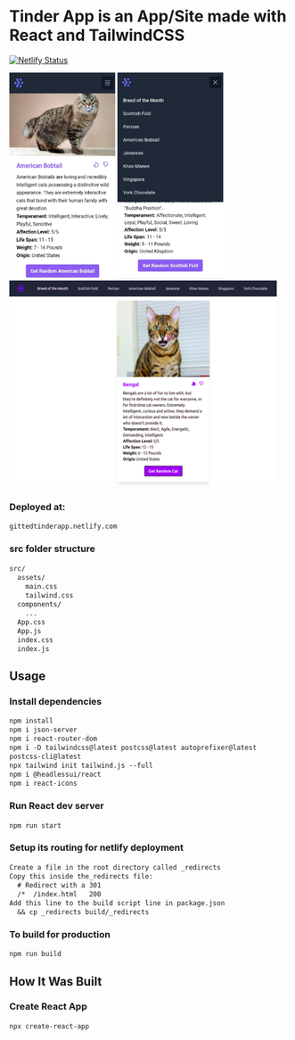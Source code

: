 # Tinder App is an App/Site made with React and TailwindCSS 
[![Netlify Status](https://api.netlify.com/api/v1/badges/25af5b8e-db22-492b-8709-96bc0e77fd18/deploy-status)](https://app.netlify.com/sites/gittedtinderapp/deploys)
<p align="">
  <img src="./public/images/american-bobtail-screenshot.jpg" width="190" height="370" alt="Tinder App">
  <img src="./public/images/nav-screenshot.jpg" width="190" height="370" alt="Tinder App">
  <img src="./public/images/bengal-screenshot.png" width="480" height="370" alt="Tinder App">
</p>

### Deployed at:

```
gittedtinderapp.netlify.com
```

### src folder structure
```
src/
  assets/
    main.css
    tailwind.css
  components/
    ...
  App.css
  App.js
  index.css
  index.js
```

## Usage

### Install dependencies

```
npm install
npm i json-server
npm i react-router-dom
npm i -D tailwindcss@latest postcss@latest autoprefixer@latest postcss-cli@latest
npx tailwind init tailwind.js --full
npm i @headlessui/react
npm i react-icons
```

### Run React dev server

```
npm run start
```

### Setup its routing for netlify deployment
```
Create a file in the root directory called _redirects
Copy this inside the_redirects file:
  # Redirect with a 301
  /*  /index.html   200
Add this line to the build script line in package.json
  && cp _redirects build/_redirects
```

### To build for production

```
npm run build
```

## How It Was Built

### Create React App

```
npx create-react-app 
```